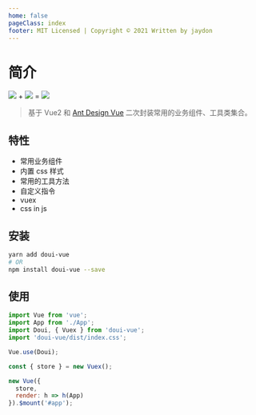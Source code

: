 ```yaml
---
home: false
pageClass: index
footer: MIT Licensed | Copyright © 2021 Written by jaydon
---
```


# 简介

<div class="logos">
  <img src="https://cn.vuejs.org/images/logo.png" />
  <span class="sign">+</span>
  <img src="https://gw.alipayobjects.com/zos/rmsportal/KDpgvguMpGfqaHPjicRK.svg" />
  <span class="sign">=</span>
  <img class="logo" src="http://f.dooomi.com/image/do.png" />
</div>

> 基于 Vue2 和 [Ant Design Vue](https://antdv.com) 二次封装常用的业务组件、工具类集合。

## 特性

- 常用业务组件
- 内置 css 样式
- 常用的工具方法
- 自定义指令
- vuex
- css in js

## 安装

```bash
yarn add doui-vue
# OR
npm install doui-vue --save
```

## 使用

```js
import Vue from 'vue';
import App from './App';
import Doui, { Vuex } from 'doui-vue';
import 'doui-vue/dist/index.css';

Vue.use(Doui);

const { store } = new Vuex();

new Vue({
  store,
  render: h => h(App)
}).$mount('#app');
```
